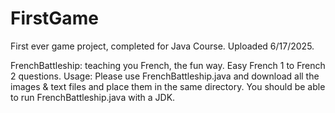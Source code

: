 # FirstGame
First ever game project, completed for Java Course. Uploaded 6/17/2025.

FrenchBattleship: teaching you French, the fun way. Easy French 1 to French 2 questions. 
Usage: Please use FrenchBattleship.java and download all the images & text files and place them in the same directory. You should be able to run FrenchBattleship.java with a JDK. 
